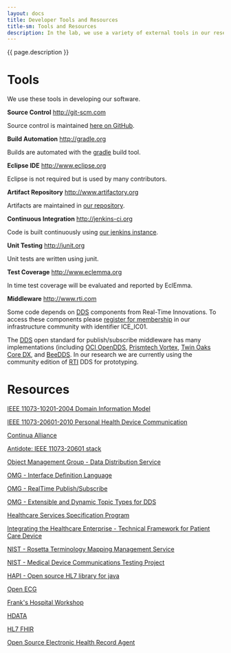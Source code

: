 ```yaml
---
layout: docs
title: Developer Tools and Resources
title-sm: Tools and Resources
description: In the lab, we use a variety of external tools in our research and development of OpenICE. This page lists tools and resources we  would hate to live without. 
---
```


{{ page.description }}

Tools
================

We use these tools in developing our software.

__Source Control__
<http://git-scm.com>

Source control is maintained [here on GitHub](https://github.com/mdpnp/mdpnp).

__Build Automation__
<http://gradle.org>

Builds are automated with the [gradle](http://gradle.org) build tool.

__Eclipse IDE__
<http://www.eclipse.org>

Eclipse is not required but is used by many contributors.

__Artifact Repository__
<http://www.artifactory.org>

Artifacts are maintained in [our repository](https://build.openice.info/artifactory/webapp/home.html?0).

__Continuous Integration__
<http://jenkins-ci.org>

Code is built continuously using [our jenkins instance](https://jenkins.openice.info/).

__Unit Testing__
<http://junit.org>

Unit tests are written using junit.

__Test Coverage__
<http://www.eclemma.org>

In time test coverage will be evaluated and reported by EclEmma.

__Middleware__
<http://www.rti.com>

Some code depends on [DDS](http://www.omg.org/dds/) components from Real-Time Innovations.  To access these components please [register for membership](http://www.rti.com/downloads/rti-dds.html) in our infrastructure community with identifier ICE_IC01.

The [DDS](http://www.omg.org/dds/) open standard for publish/subscribe middleware has many implementations (including [OCI OpenDDS](http://www.opendds.org), [Prismtech Vortex](http://www.prismtech.com/vortex), [Twin Oaks Core DX](http://www.twinoakscomputing.com), and [BeeDDS](http://www.beedds.com).  In our research we are currently using the community edition of [RTI](http://www.rti.com/downloads/rti-dds.html) DDS for prototyping.


Resources
================

[IEEE 11073-10201-2004 Domain Information Model](http://standards.ieee.org/findstds/standard/11073-10201-2004.html)

[IEEE 11073-20601-2010 Personal Health Device Communication](http://standards.ieee.org/findstds/standard/11073-20601-2010.html)

[Continua Alliance](http://www.continuaalliance.org)

[Antidote: IEEE 11073-20601 stack](http://oss.signove.com/index.php/Antidote:_IEEE_11073-20601_stack)

[Object Management Group - Data Distribution Service](http://www.omg.org/spec/DDS/)

[OMG - Interface Definition Language](http://www.omg.org/gettingstarted/omg_idl.htm)

[OMG - RealTime Publish/Subscribe](http://www.omg.org/spec/DDSI/)

[OMG - Extensible and Dynamic Topic Types for DDS](http://www.omg.org/spec/DDS-XTypes/)

[Healthcare Services Specification Program](http://hssp.wikispaces.com)

[Integrating the Healthcare Enterprise - Technical Framework for Patient Care Device](http://www.ihe.net/Technical_Frameworks#pcd)

[NIST - Rosetta Terminology Mapping Management Service](http://rtmms.nist.gov)

[NIST - Medical Device Communications Testing Project](http://hit-testing.nist.gov/medicaldevices/)

[HAPI -  Open source HL7 library for java](http://hl7api.sourceforge.net)

[Open ECG](http://www.openecg.net)

[Frank's Hospital Workshop](http://www.frankshospitalworkshop.com/index.html)

[HDATA](http://www.projecthdata.org)

[HL7 FHIR](http://www.hl7.org/implement/standards/fhir/index.html)

[Open Source Electronic Health Record Agent](http://www.osehra.org)


